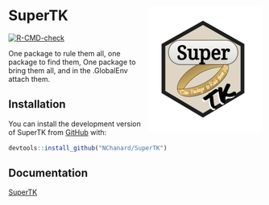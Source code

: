 
<!-- README.md is generated from README.Rmd. Please edit that file -->

# SuperTK <a href='https://nchanard.github.io/SuperTK/'><img src='man/figures/logo.png' align="right" /></a>

<!-- badges: start -->

[![R-CMD-check](https://github.com/NChanard/SuperTK/actions/workflows/R-CMD-check.yaml/badge.svg)](https://github.com/NChanard/SuperTK/actions/workflows/R-CMD-check.yaml)
<!-- badges: end -->

One package to rule them all, one package to find them, One package to
bring them all, and in the .GlobalEnv attach them.

## Installation

You can install the development version of SuperTK from
[GitHub](https://github.com/) with:

``` r
devtools::install_github("NChanard/SuperTK")
```

## Documentation

[SuperTK](https://nchanard.github.io/SuperTK/)
